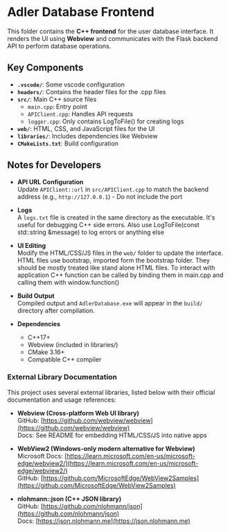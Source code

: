 # Adler Database Frontend

This folder contains the **C++ frontend** for the user database interface. It renders the UI using **Webview** and communicates with the Flask backend API to perform database operations.

## Key Components

- **`.vscode/`**: Some vscode configuration
- **`headers/`**: Contains the header files for the .cpp files
- **`src/`**: Main C++ source files
    - `main.cpp`: Entry point
    - `APIClient.cpp`: Handles API requests
    - `logger.cpp`: Only contains LogToFile() for creating logs
- **`web/`**: HTML, CSS, and JavaScript files for the UI
- **`libraries/`**: Includes dependencies like Webview
- **`CMakeLists.txt`**: Build configuration

## Notes for Developers

- **API URL Configuration**  
    Update `APIClient::url` in `src/APIClient.cpp` to match the backend address (e.g., `http://127.0.0.1`) - Do not include the port

- **Logs**  
    A `logs.txt` file is created in the same directory as the executable. It's useful for debugging C++ side errors.
    Also use LogToFile(const std::string &message) to log errors or anything else

- **UI Editing**  
    Modify the HTML/CSS/JS files in the `web/` folder to update the interface.
    HTML files use bootstrap, imported form the bootstrap folder. They should be mostly treated like stand alone HTML files. To interact with application C++ function can be called by binding them in main.cpp and calling them with window.function()

- **Build Output**  
    Compiled output and `AdlerDatabase.exe` will appear in the `build/` directory after compilation.

 - **Dependencies**
    - C++17+
    - Webview (included in libraries/)
    - CMake 3.16+
    - Compatible C++ compiler

### External Library Documentation

This project uses several external libraries, listed below with their official documentation and usage references:

- **Webview (Cross-platform Web UI library)**  
  GitHub: [https://github.com/webview/webview](https://github.com/webview/webview)  
  Docs: See README for embedding HTML/CSS/JS into native apps  

- **WebView2 (Windows-only modern alternative for Webview)**  
  Microsoft Docs: [https://learn.microsoft.com/en-us/microsoft-edge/webview2/](https://learn.microsoft.com/en-us/microsoft-edge/webview2/)  
  GitHub: [https://github.com/MicrosoftEdge/WebView2Samples](https://github.com/MicrosoftEdge/WebView2Samples)

- **nlohmann::json (C++ JSON library)**  
  GitHub: [https://github.com/nlohmann/json](https://github.com/nlohmann/json)  
  Docs: [https://json.nlohmann.me](https://json.nlohmann.me)